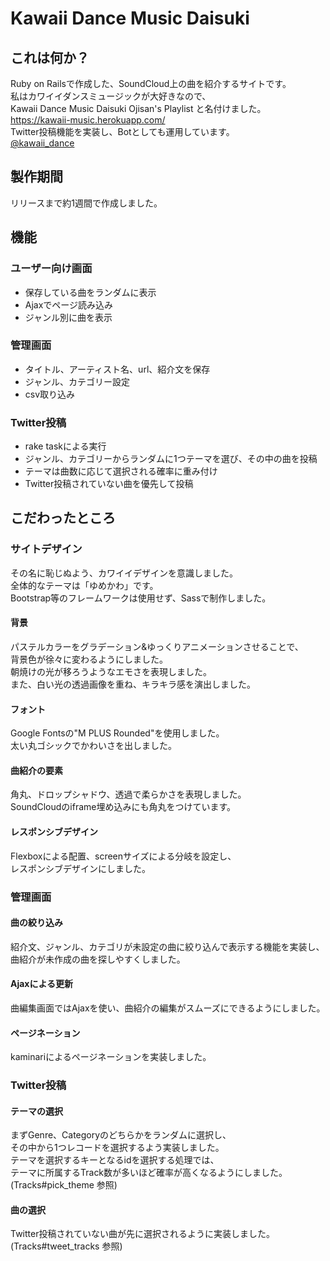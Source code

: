 # Kawaii Dance Music Daisuki

## これは何か？
Ruby on Railsで作成した、SoundCloud上の曲を紹介するサイトです。  
私はカワイイダンスミュージックが大好きなので、  
Kawaii Dance Music Daisuki Ojisan's Playlist と名付けました。  
https://kawaii-music.herokuapp.com/  
Twitter投稿機能を実装し、Botとしても運用しています。  
[@kawaii_dance](https://twitter.com/kawaii_dance)

## 製作期間
リリースまで約1週間で作成しました。

## 機能
### ユーザー向け画面
- 保存している曲をランダムに表示
- Ajaxでページ読み込み
- ジャンル別に曲を表示

### 管理画面
- タイトル、アーティスト名、url、紹介文を保存
- ジャンル、カテゴリー設定
- csv取り込み

### Twitter投稿
- rake taskによる実行
- ジャンル、カテゴリーからランダムに1つテーマを選び、その中の曲を投稿
- テーマは曲数に応じて選択される確率に重み付け
- Twitter投稿されていない曲を優先して投稿

## こだわったところ
### サイトデザイン
その名に恥じぬよう、カワイイデザインを意識しました。  
全体的なテーマは「ゆめかわ」です。  
Bootstrap等のフレームワークは使用せず、Sassで制作しました。

#### 背景
パステルカラーをグラデーション&ゆっくりアニメーションさせることで、  
背景色が徐々に変わるようにしました。  
朝焼けの光が移ろうようなエモさを表現しました。  
また、白い光の透過画像を重ね、キラキラ感を演出しました。

#### フォント
Google Fontsの"M PLUS Rounded"を使用しました。  
太い丸ゴシックでかわいさを出しました。

#### 曲紹介の要素
角丸、ドロップシャドウ、透過で柔らかさを表現しました。  
SoundCloudのiframe埋め込みにも角丸をつけています。

#### レスポンシブデザイン
Flexboxによる配置、screenサイズによる分岐を設定し、  
レスポンシブデザインにしました。

### 管理画面
#### 曲の絞り込み
紹介文、ジャンル、カテゴリが未設定の曲に絞り込んで表示する機能を実装し、  
曲紹介が未作成の曲を探しやすくしました。

#### Ajaxによる更新
曲編集画面ではAjaxを使い、曲紹介の編集がスムーズにできるようにしました。

#### ページネーション
kaminariによるページネーションを実装しました。

### Twitter投稿
#### テーマの選択
まずGenre、Categoryのどちらかをランダムに選択し、  
その中から1つレコードを選択するよう実装しました。  
テーマを選択するキーとなるidを選択する処理では、  
テーマに所属するTrack数が多いほど確率が高くなるようにしました。  
(Tracks#pick_theme 参照)

#### 曲の選択
Twitter投稿されていない曲が先に選択されるように実装しました。  
(Tracks#tweet_tracks 参照)
